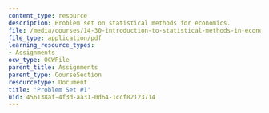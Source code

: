 ```yaml
---
content_type: resource
description: Problem set on statistical methods for economics.
file: /media/courses/14-30-introduction-to-statistical-methods-in-economics-spring-2009/456138af4f3daa310d641ccf82123714_MIT14_30s09_pset01.pdf
file_type: application/pdf
learning_resource_types:
- Assignments
ocw_type: OCWFile
parent_title: Assignments
parent_type: CourseSection
resourcetype: Document
title: 'Problem Set #1'
uid: 456138af-4f3d-aa31-0d64-1ccf82123714
---
```

